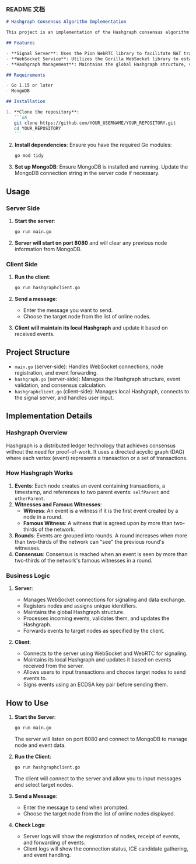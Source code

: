 ### README 文档

````markdown
# Hashgraph Consensus Algorithm Implementation

This project is an implementation of the Hashgraph consensus algorithm using Golang. The project includes both the server-side and client-side implementations to manage and maintain a Hashgraph network.

## Features

- **Signal Server**: Uses the Pion WebRTC library to facilitate NAT traversal for clients.
- **WebSocket Service**: Utilizes the Gorilla WebSocket library to establish WebSocket connections.
- **Hashgraph Management**: Maintains the global Hashgraph structure, verifies incoming transactions, and periodically calculates consensus.

## Requirements

- Go 1.15 or later
- MongoDB

## Installation

1. **Clone the repository**:
   ```sh
   git clone https://github.com/YOUR_USERNAME/YOUR_REPOSITORY.git
   cd YOUR_REPOSITORY
   ```
````

2. **Install dependencies**:
   Ensure you have the required Go modules:

   ```sh
   go mod tidy
   ```

3. **Set up MongoDB**:
   Ensure MongoDB is installed and running. Update the MongoDB connection string in the server code if necessary.

## Usage

### Server Side

1. **Start the server**:

   ```sh
   go run main.go
   ```

2. **Server will start on port 8080** and will clear any previous node information from MongoDB.

### Client Side

1. **Run the client**:

   ```sh
   go run hashgraphclient.go
   ```

2. **Send a message**:

   - Enter the message you want to send.
   - Choose the target node from the list of online nodes.

3. **Client will maintain its local Hashgraph** and update it based on received events.

## Project Structure

- `main.go` (server-side): Handles WebSocket connections, node registration, and event forwarding.
- `hashgraph.go` (server-side): Manages the Hashgraph structure, event validation, and consensus calculation.
- `hashgraphclient.go` (client-side): Manages local Hashgraph, connects to the signal server, and handles user input.

## Implementation Details

### Hashgraph Overview

Hashgraph is a distributed ledger technology that achieves consensus without the need for proof-of-work. It uses a directed acyclic graph (DAG) where each vertex (event) represents a transaction or a set of transactions.

### How Hashgraph Works

1. **Events**: Each node creates an event containing transactions, a timestamp, and references to two parent events: `selfParent` and `otherParent`.
2. **Witnesses and Famous Witnesses**:
   - **Witness**: An event is a witness if it is the first event created by a node in a round.
   - **Famous Witness**: A witness that is agreed upon by more than two-thirds of the network.
3. **Rounds**: Events are grouped into rounds. A round increases when more than two-thirds of the network can "see" the previous round's witnesses.
4. **Consensus**: Consensus is reached when an event is seen by more than two-thirds of the network's famous witnesses in a round.

### Business Logic

1. **Server**:

   - Manages WebSocket connections for signaling and data exchange.
   - Registers nodes and assigns unique identifiers.
   - Maintains the global Hashgraph structure.
   - Processes incoming events, validates them, and updates the Hashgraph.
   - Forwards events to target nodes as specified by the client.

2. **Client**:
   - Connects to the server using WebSocket and WebRTC for signaling.
   - Maintains its local Hashgraph and updates it based on events received from the server.
   - Allows users to input transactions and choose target nodes to send events to.
   - Signs events using an ECDSA key pair before sending them.

## How to Use

1. **Start the Server**:

   ```sh
   go run main.go
   ```

   The server will listen on port 8080 and connect to MongoDB to manage node and event data.

2. **Run the Client**:

   ```sh
   go run hashgraphclient.go
   ```

   The client will connect to the server and allow you to input messages and select target nodes.

3. **Send a Message**:

   - Enter the message to send when prompted.
   - Choose the target node from the list of online nodes displayed.

4. **Check Logs**:
   - Server logs will show the registration of nodes, receipt of events, and forwarding of events.
   - Client logs will show the connection status, ICE candidate gathering, and event handling.
